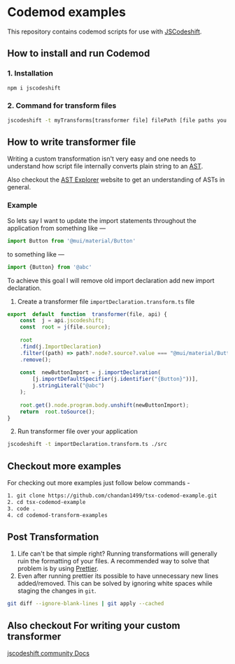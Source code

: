 # Codemod examples
This repository contains codemod scripts for use with [JSCodeshift](https://github.com/facebook/jscodeshift).
## How to install and run Codemod
### 1.  Installation
```bash
npm i jscodeshift
```
### 2. Command for transform files

```bash
jscodeshift -t myTransforms[transformer file] filePath [file paths you wish to transform]
```
## How to write transformer file
Writing a custom transformation isn't very easy and one needs to understand how script file internally converts plain string to an [AST](https://en.wikipedia.org/wiki/Abstract_syntax_tree).

Also checkout the  [AST Explorer](https://astexplorer.net/)  website to get an understanding of ASTs in general.

### Example

So lets say I want to update the import statements throughout the application from something like —

```ts
import Button from '@mui/material/Button'
```

to something like —

```ts
import {Button} from '@abc'
```

To achieve this goal I will remove old import declaration add new import declaration. 
1.  Create a transformer file `importDeclaration.transform.ts` file
```ts
export  default  function  transformer(file, api) {
	const  j = api.jscodeshift;
	const  root = j(file.source);
	
	root
	.find(j.ImportDeclaration)
	.filter((path) => path?.node?.source?.value === "@mui/material/Button")
	.remove();
	
	const  newButtonImport = j.importDeclaration(
		[j.importDefaultSpecifier(j.identifier("{Button}"))],
		j.stringLiteral("@abc")
	);
	
	root.get().node.program.body.unshift(newButtonImport);
	return  root.toSource();
}
```
2.  Run transformer file over your application 
```bash
jscodeshift -t importDeclaration.transform.ts ./src
```

## Checkout more examples
For checking out more examples just follow below commands -
```bash
1. git clone https://github.com/chandan1499/tsx-codemod-example.git
2. cd tsx-codemod-example
3. code .
4. cd codemod-transform-examples
```

## Post Transformation

1.  Life can't be that simple right? Running transformations will generally ruin the formatting of your files. A recommended way to solve that problem is by using [Prettier].
2.  Even after running prettier its possible to have unnecessary new lines added/removed. This can be solved by ignoring white spaces while staging the changes in `git`.

```bash
git diff --ignore-blank-lines | git apply --cached
```

[prettier]: https://prettier.io

## Also checkout For writing your custom transformer
[jscodeshift community Docs](https://www.codeshiftcommunity.com/docs/)
